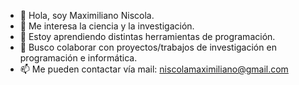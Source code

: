 - 👋 Hola, soy Maximiliano Niscola.
- 👀 Me interesa la ciencia y la investigación.
- 🌱 Estoy aprendiendo distintas herramientas de programación. 
- 💞️ Busco colaborar con proyectos/trabajos de investigación en programación e informática.
- 📫 Me pueden contactar vía mail: niscolamaximiliano@gmail.com

<!---
Fix404/Fix404 is a ✨ special ✨ repository because its `README.md` (this file) appears on your GitHub profile.
You can click the Preview link to take a look at your changes.
--->
